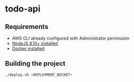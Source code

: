 # todo-api

## Requirements

* AWS CLI already configured with Administrator permission
* [NodeJS 8.10+ installed](https://nodejs.org/en/download/)
* [Docker installed](https://www.docker.com/community-edition)

## Building the project
 
```bash
./deploy.sh <DEPLOYMENT_BUCKET>
```
